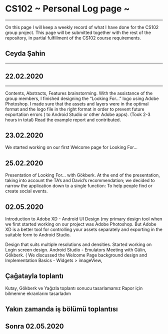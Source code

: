 # CS102 ~ Personal Log page ~
****
On this page I will keep a weekly record of what I have done for the CS102 group project. This page will be submitted together with the rest of the repository, in partial fulfillment of the CS102 course requirements.
## Ceyda Şahin
****
## 22.02.2020
****
Contents, Abstracts, Features brainstorming.
With the assistance of the group members, I finished designing the “Looking For…” logo using Adobe Photoshop. I made sure that the assets and layers were in the optimal format and the logo file in the right format in order to prevent future exportation errors ( to Android Studio or other Adobe apps).
(Took 2-3 hours in total)
Read the example report and contributed.

## 23.02.2020
We started working on our first Welcome page for Looking For...

## 25.02.2020
Presentation of Looking For… with Gökberk.
At the end of the presentation, taking into account the TA’s and David’s recommendation; we decided to narrow the application down to a single function: To help people find or create social events.

## 02.05.2020
Introduction to Adobe XD - Android UI Design 
(my primary design tool when we first started working on our project was Adobe Photoshop. But Adobe XD is a better tool for controlling your assets separately and exporting in the suitable form to Android Studio.

Design that suits multiple resolutions and densities.
Started working on Login screen design.
Android Studio - Emulators
Meeting with Gülin, Gökberk. ( We discussed the Welcome Page background design and Implementation Basics - Widgets > imageView, 


## Çağatayla toplantı
Kutay, Gökberk ve Yağızla toplantı sonucu tasarlamamız
Rapor için bilmemne ekranlarını tasarladım

## Yakın zamanda iş bölümü toplantısı
## Sonra 02.05.2020
